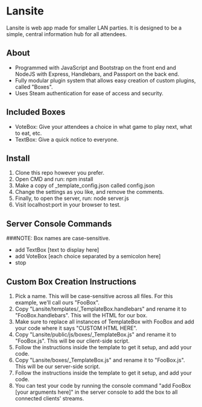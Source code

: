 # Lansite

Lansite is web app made for smaller LAN parties. It is designed to be a simple, central information hub for all attendees.

## About

* Programmed with JavaScript and Bootstrap on the front end and NodeJS with Express, Handlebars, and Passport on the back end.
* Fully modular plugin system that allows easy creation of custom plugins, called "Boxes".
* Uses Steam authentication for ease of access and security.

## Included Boxes
* VoteBox: Give your attendees a choice in what game to play next, what to eat, etc.
* TextBox: Give a quick notice to everyone.

## Install
1. Clone this repo however you prefer.
2. Open CMD and run: npm install
3. Make a copy of _template_config.json called config.json
4. Change the settings as you like, and remove the comments.
5. Finally, to open the server, run: node server.js
6. Visit localhost:port in your browser to test.

## Server Console Commands
###NOTE: Box names are case-sensitive.
* add TextBox [text to display here]
* add VoteBox [each choice separated by a semicolon here]
* stop

## Custom Box Creation Instructions
1. Pick a name. This will be case-sensitive across all files. For this example, we'll call ours "FooBox".
2. Copy "Lansite/templates/_TemplateBox.handlebars" and rename it to "FooBox.handlebars". This will the HTML for our box.
3. Make sure to replace all instances of TemplateBox with FooBox and add your code where it says "CUSTOM HTML HERE".
4. Copy "Lansite/public/js/boxes/_TemplateBox.js" and rename it to "FooBox.js". This will be our client-side script.
5. Follow the instructions inside the template to get it setup, and add your code.
6. Copy "Lansite/boxes/_TemplateBox.js" and rename it to "FooBox.js". This will be our server-side script.
7. Follow the instructions inside the template to get it setup, and add your code.
8. You can test your code by running the console command "add FooBox [your arguments here]" in the server console to add the box to all connected clients' streams.

